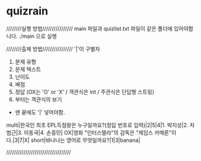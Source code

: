 # quizrain
////////실행 방법////////////////
main 파일과 quizlist.txt 파일이 같은 폴더에 있어야합니다.
./main 으로 실행



////////출제 방법////////////////
'|'이 구별자
1. 문제 유형
2. 문제 텍스트
3. 난이도
4. 배점
5. 정답 (OX는 'O' or 'X' / 객관식은 int / 주관식은 단답형 스트링)
6. 부터는 객관식의 보기
* 맨 끝에도 '|' 넣어야함.


multi|한국인 최초 EPL득점왕은 누구일까요?(정답 번호로 입력)|2|5|4|1. 박지성|2. 차범근|3. 이동국|4. 손흥민|
OX|영화 "인터스텔라"의 감독은 "제임스 카메론"이다.|3|7|X|
short|바나나는 영어로 무엇일까요?|1|3|banana|

//////////////////////////////////